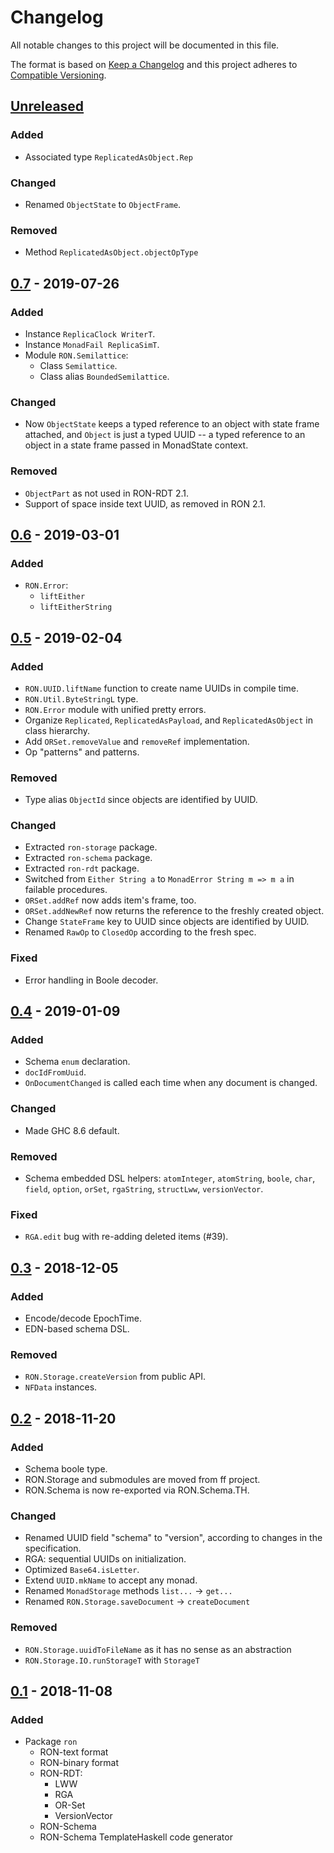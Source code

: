 # Changelog
All notable changes to this project will be documented in this file.

The format is based on [Keep a Changelog](https://keepachangelog.com/en/1.0.0)
and this project adheres to
[Compatible Versioning](https://github.com/staltz/comver).

## [Unreleased]
### Added
- Associated type `ReplicatedAsObject.Rep`

### Changed
- Renamed `ObjectState` to `ObjectFrame`.

### Removed
- Method `ReplicatedAsObject.objectOpType`

## [0.7] - 2019-07-26
### Added
- Instance `ReplicaClock WriterT`.
- Instance `MonadFail ReplicaSimT`.
- Module `RON.Semilattice`:
  - Class `Semilattice`.
  - Class alias `BoundedSemilattice`.

### Changed
- Now `ObjectState` keeps a typed reference to an object with state frame
  attached,
  and `Object` is just a typed UUID --
  a typed reference to an object in a state frame passed in MonadState context.

### Removed
- `ObjectPart` as not used in RON-RDT 2.1.
- Support of space inside text UUID, as removed in RON 2.1.

## [0.6] - 2019-03-01
### Added
- `RON.Error`:
  - `liftEither`
  - `liftEitherString`

## [0.5] - 2019-02-04
### Added
- `RON.UUID.liftName` function to create name UUIDs in compile time.
- `RON.Util.ByteStringL` type.
- `RON.Error` module with unified pretty errors.
- Organize `Replicated`, `ReplicatedAsPayload`, and `ReplicatedAsObject` in
  class hierarchy.
- Add `ORSet.removeValue` and `removeRef` implementation.
- Op "patterns" and patterns.

### Removed
- Type alias `ObjectId` since objects are identified by UUID.

### Changed
- Extracted `ron-storage` package.
- Extracted `ron-schema` package.
- Extracted `ron-rdt` package.
- Switched from `Either String a` to `MonadError String m => m a` in failable
  procedures.
- `ORSet.addRef` now adds item's frame, too.
- `ORSet.addNewRef` now returns the reference to the freshly created object.
- Change `StateFrame` key to UUID since objects are identified by UUID.
- Renamed `RawOp` to `ClosedOp` according to the fresh spec.

### Fixed
- Error handling in Boole decoder.

## [0.4] - 2019-01-09
### Added
- Schema `enum` declaration.
- `docIdFromUuid`.
- `OnDocumentChanged` is called each time when any document is changed.

### Changed
- Made GHC 8.6 default.

### Removed
- Schema embedded DSL helpers: `atomInteger`, `atomString`, `boole`, `char`,
  `field`, `option`, `orSet`, `rgaString`, `structLww`, `versionVector`.

### Fixed
- `RGA.edit` bug with re-adding deleted items (#39).

## [0.3] - 2018-12-05
### Added
- Encode/decode EpochTime.
- EDN-based schema DSL.

### Removed
- `RON.Storage.createVersion` from public API.
- `NFData` instances.

## [0.2] - 2018-11-20
### Added
- Schema boole type.
- RON.Storage and submodules are moved from ff project.
- RON.Schema is now re-exported via RON.Schema.TH.

### Changed
- Renamed UUID field "schema" to "version", according to changes in the
  specification.
- RGA: sequential UUIDs on initialization.
- Optimized `Base64.isLetter`.
- Extend `UUID.mkName` to accept any monad.
- Renamed `MonadStorage` methods `list...` -> `get...`
- Renamed `RON.Storage.saveDocument` -> `createDocument`

### Removed
- `RON.Storage.uuidToFileName` as it has no sense as an abstraction
- `RON.Storage.IO.runStorageT` with `StorageT`

## [0.1] - 2018-11-08
### Added
- Package `ron`
  - RON-text format
  - RON-binary format
  - RON-RDT:
    - LWW
    - RGA
    - OR-Set
    - VersionVector
  - RON-Schema
  - RON-Schema TemplateHaskell code generator

[Unreleased]: https://github.com/ff-notes/ron/compare/v0.7...HEAD
[0.7]: https://github.com/ff-notes/ron/compare/v0.6...v0.7
[0.6]: https://github.com/ff-notes/ron/compare/v0.5...v0.6
[0.5]: https://github.com/ff-notes/ron/compare/v0.4...v0.5
[0.4]: https://github.com/ff-notes/ron/compare/v0.3...v0.4
[0.3]: https://github.com/ff-notes/ron/compare/v0.2...v0.3
[0.2]: https://github.com/ff-notes/ron/compare/v0.1...v0.2
[0.1]: https://github.com/ff-notes/ron/tree/v0.1
